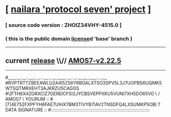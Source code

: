 
# [ [nailara 'protocol seven' project](http://nailara.network/) ]

### [ source code version : ZHOIZ34VHY-4515.0 ]

### ( this is the public domain [license](../license)d 'base' branch )
---
## current [release](https://github.com/nailara-technologies/protocol-7/releases) \\\\// [AMOS7-v2.22.5](https://github.com/nailara-technologies/protocol-7/releases/tag/AMOS7-v2.22.5)
---

#,,,,,,.,,,.,,,..,,,,,.,.,...,,,.,..,,.,,,,,,,..,,...,..,,.,,,,.,,,,,,...,.,,,
#RVPTRTTZBEEAWLU2A4I5Z56YRBGALXTSO3SPV5L3J7UOPBS6UQMK5WTSQTMRXEHT3AJKRZU5CAGGS
#\\\|FTH6X4ZGRXCIZ7GEREICFSI2JYCBSVEPPXKU5VUNI7XH5DO65VO \ / AMOS7 \ YOURUM ::
#\[7]4E752FXPFYH6FAE7UIHX7BM3TIVYB7IAV2TNSDFQ4LXSUMKP5OBI 7  DATA SIGNATURE ::
#:::::::::::::::::::::::::::::::::::::::::::::::::::::::::::::::::::::::::::::
